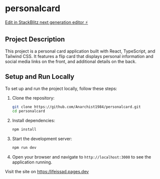 # personalcard

[Edit in StackBlitz next generation editor ⚡️](https://stackblitz.com/~/github.com/Anarchist1984/personalcard)

## Project Description

This project is a personal card application built with React, TypeScript, and Tailwind CSS. It features a flip card that displays personal information and social media links on the front, and additional details on the back.

## Setup and Run Locally

To set up and run the project locally, follow these steps:

1. Clone the repository:
   ```bash
   git clone https://github.com/Anarchist1984/personalcard.git
   cd personalcard
   ```

2. Install dependencies:
   ```bash
   npm install
   ```

3. Start the development server:
   ```bash
   npm run dev
   ```

4. Open your browser and navigate to `http://localhost:3000` to see the application running.

Visit the site on [https:/lifeissad.pages.dev](https:/lifeissad.pages.dev)
